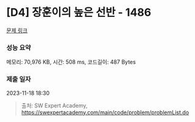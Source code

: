 # [D4] 장훈이의 높은 선반 - 1486 

[문제 링크](https://swexpertacademy.com/main/code/problem/problemDetail.do?contestProbId=AV2b7Yf6ABcBBASw) 

### 성능 요약

메모리: 70,976 KB, 시간: 508 ms, 코드길이: 487 Bytes

### 제출 일자

2023-11-18 18:30



> 출처: SW Expert Academy, https://swexpertacademy.com/main/code/problem/problemList.do